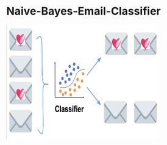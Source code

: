 # Naive-Bayes-Email-Classifier


<img src="https://github.com/WaitingZhan/Naive-Bayes-Email-Classifier/blob/master/Spam%20Classification.JPG" width="400" height="300">
